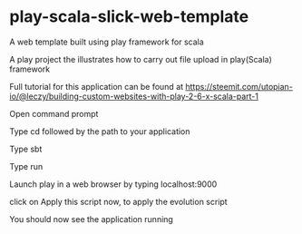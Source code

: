# play-scala-slick-web-template
A web template built using play framework for scala

A play project the illustrates how to carry out file upload in play(Scala) framework

Full tutorial for this application can be found at https://steemit.com/utopian-io/@leczy/building-custom-websites-with-play-2-6-x-scala-part-1

Open command prompt

Type cd followed by the path to your application

Type sbt

Type run

Launch play in a web browser by typing localhost:9000

click on Apply this script now, to apply the evolution script

You should now see the application running
